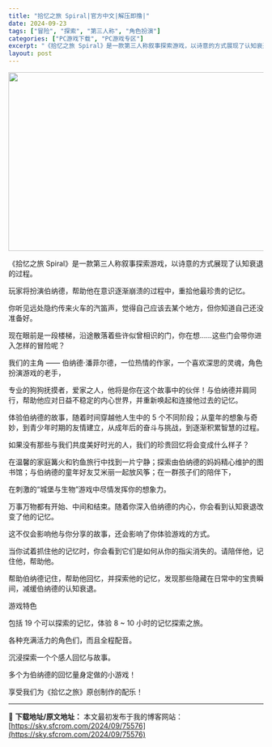 ```yaml
---
title: "拾忆之旅 Spiral|官方中文|解压即撸|"
date: 2024-09-23
tags: ["冒险", "探索", "第三人称", "角色扮演"]
categories: ["PC游戏下载", "PC游戏专区"]
excerpt: "《拾忆之旅 Spiral》是一款第三人称叙事探索游戏，以诗意的方式展现了认知衰退的过程。 玩家将扮演伯纳德，帮助他在意识逐渐崩溃的过程中，重拾他最珍贵的记忆。 你听见远处隐约传来火车的汽笛声，觉得自己应该去某个地方，但你知道自己还没准备好。 现在眼前是一段楼梯，沿途散落着些许似曾相识的门，你在想……&hellip;"
layout: post
---
```


<img class="aligncenter size-full wp-image-75581" src="https://sky.sfcrom.com/wp-content/uploads/2024/09/2024092313510638.webp" alt="" width="616" height="353" />

《拾忆之旅 Spiral》是一款第三人称叙事探索游戏，以诗意的方式展现了认知衰退的过程。

玩家将扮演伯纳德，帮助他在意识逐渐崩溃的过程中，重拾他最珍贵的记忆。

你听见远处隐约传来火车的汽笛声，觉得自己应该去某个地方，但你知道自己还没准备好。

现在眼前是一段楼梯，沿途散落着些许似曾相识的门，你在想……这些门会带你进入怎样的冒险呢？

我们的主角 —— 伯纳德·潘菲尔德，一位热情的作家，一个喜欢深思的灵魂，角色扮演游戏的老手，

专业的狗狗抚摸者，爱家之人，他将是你在这个故事中的伙伴！与伯纳德并肩同行，帮助他应对日益不稳定的内心世界，并重新唤起和连接他过去的记忆。

体验伯纳德的故事，随着时间穿越他人生中的 5 个不同阶段；从童年的想象与奇妙，到青少年时期的友情建立，从成年后的奋斗与挑战，到逐渐积累智慧的过程。

如果没有那些与我们共度美好时光的人，我们的珍贵回忆将会变成什么样子？

在温馨的家庭篝火和钓鱼旅行中找到一片宁静；探索由伯纳德的妈妈精心维护的图书馆；与伯纳德的童年好友艾米丽一起放风筝；在一群孩子们的陪伴下，

在刺激的“城堡与生物”游戏中尽情发挥你的想象力。

万事万物都有开始、中间和结束。随着你深入伯纳德的内心，你会看到认知衰退改变了他的记忆。

这不仅会影响他与你分享的故事，还会影响了你体验游戏的方式。

当你试着抓住他的记忆时，你会看到它们是如何从你的指尖消失的。请陪伴他，记住他，帮助他。

帮助伯纳德记住，帮助他回忆，并探索他的记忆，发现那些隐藏在日常中的宝贵瞬间，减缓伯纳德的认知衰退。

游戏特色

包括 19 个可以探索的记忆，体验 8 ~ 10 小时的记忆探索之旅。

各种充满活力的角色们，而且全程配音。

沉浸探索一个个感人回忆与故事。

多个为伯纳德的回忆量身定做的小游戏！

享受我们为《拾忆之旅》原创制作的配乐！

---
📖 **下载地址/原文地址：** 本文最初发布于我的博客网站：[https://sky.sfcrom.com/2024/09/75576](https://sky.sfcrom.com/2024/09/75576)
